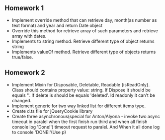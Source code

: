 ## Homework 1 ##
- Implement override method that can retrieve day, month(as number as text format) and year and return Date object
- Override this method for retrieve array of such parameters and retrieve array with dates.
- Implements to string method. Retrieve different type of object returns string
- Implements valueOf method. Retrieve different type of objects returns true/false.

## Homework 2 ##
- Implement Mixin for Disposable, Deletable, Readable {isReadOnly}. Class should contains property value: string. If Dispose it should be equals ''. If delete is should be equals 'deleted'. Id readonly it can't be changed.
- Implement generic for two way linked list for different items type.
- Create d.ts file for jQueryCookie library
- Create three asynchronous(special for Anton/Alyona - invoke two async timeout in paralel when the first finish run third and when all finish console log 'Done!') timeout request to paralel. And When it all done log to console 'DONE!'(Use p)